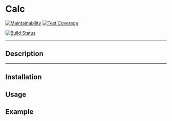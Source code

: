 # Calc
[![Maintainability](https://api.codeclimate.com/v1/badges/5b40c9cef1b1eed95fb8/maintainability)](https://codeclimate.com/github/AndreyMork/calc/maintainability)
[![Test Coverage](https://api.codeclimate.com/v1/badges/5b40c9cef1b1eed95fb8/test_coverage)](https://codeclimate.com/github/AndreyMork/calc/test_coverage)

[![Build Status](https://travis-ci.org/AndreyMork/calc.svg?branch=master)](https://travis-ci.org/AndreyMork/calc)
***
## Description

***
## Installation

## Usage

## Example
